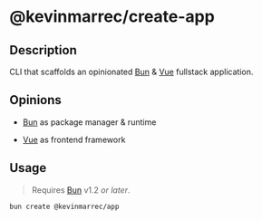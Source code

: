# @kevinmarrec/create-app

## Description

CLI that scaffolds an opinionated [Bun](https://bun.sh) & [Vue](https://vuejs.org) fullstack application.

## Opinions

- [Bun](https://bun.sh) as package manager & runtime

- [Vue](https://vuejs.org) as frontend framework

## Usage

> Requires [Bun](https://bun.sh) v1.2 _or later_.

```sh
bun create @kevinmarrec/app
```
